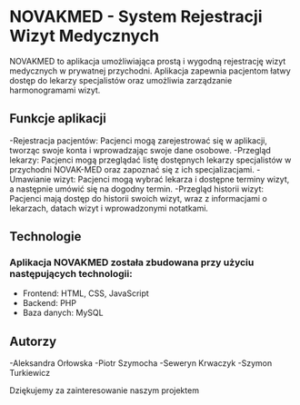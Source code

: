 # NOVAKMED - System Rejestracji Wizyt Medycznych

NOVAKMED to aplikacja umożliwiająca prostą i wygodną rejestrację wizyt medycznych w prywatnej przychodni. Aplikacja zapewnia pacjentom łatwy dostęp do lekarzy specjalistów oraz umożliwia zarządzanie harmonogramami wizyt.

## Funkcje aplikacji
-Rejestracja pacjentów: Pacjenci mogą zarejestrować się w aplikacji, tworząc swoje konta i wprowadzając swoje dane osobowe.
-Przegląd lekarzy: Pacjenci mogą przeglądać listę dostępnych lekarzy specjalistów w przychodni NOVAK-MED oraz zapoznać się z ich specjalizacjami.
-Umawianie wizyt: Pacjenci mogą wybrać lekarza i dostępne terminy wizyt, a następnie umówić się na dogodny termin.
-Przegląd historii wizyt: Pacjenci mają dostęp do historii swoich wizyt, wraz z informacjami o lekarzach, datach wizyt i wprowadzonymi notatkami.

## Technologie

### Aplikacja NOVAKMED została zbudowana przy użyciu następujących technologii:

- Frontend: HTML, CSS, JavaScript
- Backend: PHP
- Baza danych: MySQL

## Autorzy
-Aleksandra Orłowska 
-Piotr Szymocha 
-Seweryn Krwaczyk 
-Szymon Turkiewicz 

Dziękujemy za zainteresowanie naszym projektem
